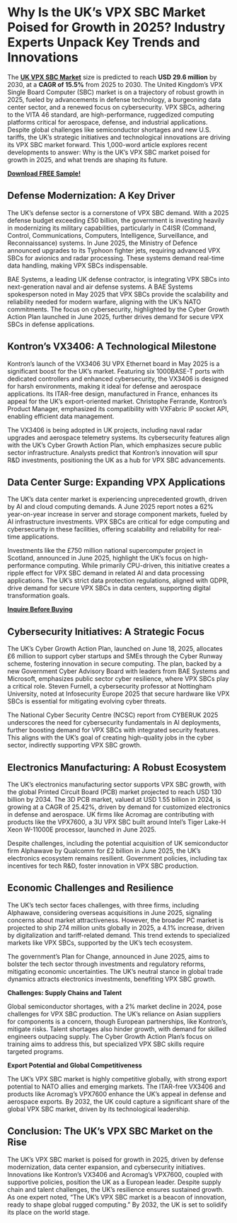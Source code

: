 # Why Is the UK’s VPX SBC Market Poised for Growth in 2025? Industry Experts Unpack Key Trends and Innovations
The [**UK VPX SBC Market**](https://www.nextmsc.com/report/uk-vpx-sbc-market-se3107) size is predicted to reach **USD 29.6 million** by 2030, at a **CAGR of 15.5%** from 2025 to 2030. The United Kingdom’s VPX Single Board Computer (SBC) market is on a trajectory of robust growth in 2025, fueled by advancements in defense technology, a burgeoning data center sector, and a renewed focus on cybersecurity. VPX SBCs, adhering to the VITA 46 standard, are high-performance, ruggedized computing platforms critical for aerospace, defense, and industrial applications. Despite global challenges like semiconductor shortages and new U.S. tariffs, the UK’s strategic initiatives and technological innovations are driving its VPX SBC market forward. This 1,000-word article explores recent developments to answer: Why is the UK’s VPX SBC market poised for growth in 2025, and what trends are shaping its future.

[**Download FREE Sample!**](https://www.nextmsc.com/uk-vpx-sbc-market-se3107/request-sample)

## Defense Modernization: A Key Driver

The UK’s defense sector is a cornerstone of VPX SBC demand. With a 2025 defense budget exceeding £50 billion, the government is investing heavily in modernizing its military capabilities, particularly in C4ISR (Command, Control, Communications, Computers, Intelligence, Surveillance, and Reconnaissance) systems. In June 2025, the Ministry of Defence announced upgrades to its Typhoon fighter jets, requiring advanced VPX SBCs for avionics and radar processing. These systems demand real-time data handling, making VPX SBCs indispensable.

BAE Systems, a leading UK defense contractor, is integrating VPX SBCs into next-generation naval and air defense systems. A BAE Systems spokesperson noted in May 2025 that VPX SBCs provide the scalability and reliability needed for modern warfare, aligning with the UK’s NATO commitments. The focus on cybersecurity, highlighted by the Cyber Growth Action Plan launched in June 2025, further drives demand for secure VPX SBCs in defense applications.

## Kontron’s VX3406: A Technological Milestone

Kontron’s launch of the VX3406 3U VPX Ethernet board in May 2025 is a significant boost for the UK’s market. Featuring six 1000BASE-T ports with dedicated controllers and enhanced cybersecurity, the VX3406 is designed for harsh environments, making it ideal for defense and aerospace applications. Its ITAR-free design, manufactured in France, enhances its appeal for the UK’s export-oriented market. Christophe Ferrande, Kontron’s Product Manager, emphasized its compatibility with VXFabric IP socket API, enabling efficient data management.

The VX3406 is being adopted in UK projects, including naval radar upgrades and aerospace telemetry systems. Its cybersecurity features align with the UK’s Cyber Growth Action Plan, which emphasizes secure public sector infrastructure. Analysts predict that Kontron’s innovation will spur R&D investments, positioning the UK as a hub for VPX SBC advancements.

## Data Center Surge: Expanding VPX Applications

The UK’s data center market is experiencing unprecedented growth, driven by AI and cloud computing demands. A June 2025 report notes a 62% year-on-year increase in server and storage component markets, fueled by AI infrastructure investments. VPX SBCs are critical for edge computing and cybersecurity in these facilities, offering scalability and reliability for real-time applications.

Investments like the £750 million national supercomputer project in Scotland, announced in June 2025, highlight the UK’s focus on high-performance computing. While primarily CPU-driven, this initiative creates a ripple effect for VPX SBC demand in related AI and data processing applications. The UK’s strict data protection regulations, aligned with GDPR, drive demand for secure VPX SBCs in data centers, supporting digital transformation goals.

[**Inquire Before Buying**](https://www.nextmsc.com/uk-vpx-sbc-market-se3107/inquire-before-buying)

## Cybersecurity Initiatives: A Strategic Focus

The UK’s Cyber Growth Action Plan, launched on June 18, 2025, allocates £6 million to support cyber startups and SMEs through the Cyber Runway scheme, fostering innovation in secure computing. The plan, backed by a new Government Cyber Advisory Board with leaders from BAE Systems and Microsoft, emphasizes public sector cyber resilience, where VPX SBCs play a critical role. Steven Furnell, a cybersecurity professor at Nottingham University, noted at Infosecurity Europe 2025 that secure hardware like VPX SBCs is essential for mitigating evolving cyber threats.

The National Cyber Security Centre (NCSC) report from CYBERUK 2025 underscores the need for cybersecurity fundamentals in AI deployments, further boosting demand for VPX SBCs with integrated security features. This aligns with the UK’s goal of creating high-quality jobs in the cyber sector, indirectly supporting VPX SBC growth.

## Electronics Manufacturing: A Robust Ecosystem

The UK’s electronics manufacturing sector supports VPX SBC growth, with the global Printed Circuit Board (PCB) market projected to reach USD 130 billion by 2034. The 3D PCB market, valued at USD 1.55 billion in 2024, is growing at a CAGR of 25.42%, driven by demand for customized electronics in defense and aerospace. UK firms like Acromag are contributing with products like the VPX7600, a 3U VPX SBC built around Intel’s Tiger Lake-H Xeon W-11000E processor, launched in June 2025.

Despite challenges, including the potential acquisition of UK semiconductor firm Alphawave by Qualcomm for £2 billion in June 2025, the UK’s electronics ecosystem remains resilient. Government policies, including tax incentives for tech R&D, foster innovation in VPX SBC production.

## Economic Challenges and Resilience

The UK’s tech sector faces challenges, with three firms, including Alphawave, considering overseas acquisitions in June 2025, signaling concerns about market attractiveness. However, the broader PC market is projected to ship 274 million units globally in 2025, a 4.1% increase, driven by digitalization and tariff-related demand. This trend extends to specialized markets like VPX SBCs, supported by the UK’s tech ecosystem.

The government’s Plan for Change, announced in June 2025, aims to bolster the tech sector through investments and regulatory reforms, mitigating economic uncertainties. The UK’s neutral stance in global trade dynamics attracts electronics investments, benefiting VPX SBC growth.

**Challenges: Supply Chains and Talent**

Global semiconductor shortages, with a 2% market decline in 2024, pose challenges for VPX SBC production. The UK’s reliance on Asian suppliers for components is a concern, though European partnerships, like Kontron’s, mitigate risks. Talent shortages also hinder growth, with demand for skilled engineers outpacing supply. The Cyber Growth Action Plan’s focus on training aims to address this, but specialized VPX SBC skills require targeted programs.

**Export Potential and Global Competitiveness**

The UK’s VPX SBC market is highly competitive globally, with strong export potential to NATO allies and emerging markets. The ITAR-free VX3406 and products like Acromag’s VPX7600 enhance the UK’s appeal in defense and aerospace exports. By 2032, the UK could capture a significant share of the global VPX SBC market, driven by its technological leadership.

## Conclusion: The UK’s VPX SBC Market on the Rise

The UK’s VPX SBC market is poised for growth in 2025, driven by defense modernization, data center expansion, and cybersecurity initiatives. Innovations like Kontron’s VX3406 and Acromag’s VPX7600, coupled with supportive policies, position the UK as a European leader. Despite supply chain and talent challenges, the UK’s resilience ensures sustained growth. As one expert noted, “The UK’s VPX SBC market is a beacon of innovation, ready to shape global rugged computing.” By 2032, the UK is set to solidify its place on the world stage.

